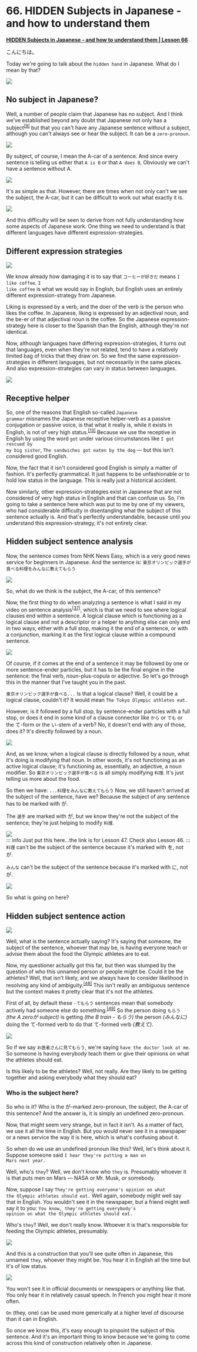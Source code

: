 # **66. HIDDEN Subjects in Japanese - and how to understand them**

[**HIDDEN Subjects in Japanese - and how to understand them | Lesson 66**](https://www.youtube.com/watch?v=GN_tGX0W-LE&list=PLg9uYxuZf8x_A-vcqqyOFZu06WlhnypWj&index=68&ab_channel=OrganicJapanesewithCureDolly)

こんにちは。

Today we're going to talk about the <code>hidden hand</code> in Japanese. What do I mean by that?

![](image383.webp)

## No subject in Japanese?

Well, a number of people claim that Japanese has no subject. And I think we've established beyond any doubt that Japanese not only has a subject<sup>[[9]](./9-the-subject-of-the-japanese-sentence-expressing-desire-ほしい-たい-たがる.md)</sup> but that you can't have any Japanese sentence without a subject, although you can't always see or hear the subject. It can be a <code>zero-pronoun</code>.

![](image160.webp)

By subject, of course, I mean the A-car of a sentence. And since every sentence is telling us either that <code>A is B</code> or that <code>A does B</code>, Obviously we can't have a sentence without A.

![](image783.webp)

It's as simple as that. However, there are times when not only can't we see the subject, the A-car, but it can be difficult to work out what exactly it is.

![](image136.webp)

And this difficulty will be seen to derive from not fully understanding how some aspects of Japanese work. One thing we need to understand is that different languages have different expression-strategies.

## Different expression strategies

![](image430.webp)

We know already how damaging it is to say that <code>コーヒーが好きだ</code> means <code>I like coffee</code>. <code>I like coffee</code> is what we would say in English, but English uses an entirely different expression-strategy from Japanese.

Liking is expressed by a verb, and the doer of the verb is the person who likes the coffee. In Japanese, liking is expressed by an adjectival noun, and the be-er of that adjectival noun is the coffee. So the Japanese expression-strategy here is closer to the Spanish than the English, although they're not identical.

Now, although languages have differing expression-strategies, it turns out that languages, even when they're not related, tend to have a relatively limited bag of tricks that they draw on. So we find the same expression-strategies in different languages, but not necessarily in the same places. And also expression-strategies can vary in status between languages.

![](image696.webp)

## Receptive helper

So, one of the reasons that English so-called <code>Japanese grammar</code> misnames the Japanese receptive helper-verb as a passive conjugation or passive voice, is that what it really is, while it exists in English, is not of very high status.<sup>[[13]](./13-passive-conjugation-receptive-helper-verb.md)</sup> Because we use the receptive in English by using the word <code>got</code> under various circumstances like <code>I got rescued by my big sister</code>, <code>The sandwiches got eaten by the dog</code> — but this isn't considered good English.

Now, the fact that it isn't considered good English is simply a matter of fashion. It's perfectly grammatical. It just happens to be unfashionable or to hold low status in the language. This is really just a historical accident.

Now similarly, other expression-strategies exist in Japanese that are not considered of very high status in English and that can confuse us. So, I'm going to take a sentence here which was put to me by one of my viewers, who had considerable difficulty in disentangling what the subject of this sentence actually is. And that's perfectly understandable, because until you understand this expression-strategy, it's not entirely clear.

## Hidden subject sentence analysis

Now, the sentence comes from NHK News Easy, which is a very good news service for beginners in Japanese. And the sentence is: <code>東京オリンピック選手が食べる料理をみんなに教えてもらう</code>

![](image243.webp)

So, what do we think is the subject, the A-car, of this sentence?

Now, the first thing to do when analyzing a sentence is what I said in my video on sentence analysis<sup>[[37]](./37-new-structure-secrets-な-vs-の-なる-たる-adjectives.md)</sup>, which is that we need to see where logical clauses end within a sentence. A logical clause which is functioning as a logical clause and not a descriptor or a helper to anything else can only end in two ways,
either with a full stop, making it the end of a sentence, or with a conjunction, marking it as the first logical clause within a compound sentence.

![](image49.webp)

Of course, if it comes at the end of a sentence it may be followed by one or more sentence-ender particles, but it has to be the final engine in the sentence: the final verb, noun-plus-copula or adjective. So let's go through this in the manner that I've taught you in the past.

<code>東京オリンピック選手が食べる...</code> Is that a logical clause? Well, it could be a logical clause, couldn't it? It would mean <code>The Tokyo Olympic athletes eat.</code>

However, is it followed by a full stop, by sentence-ender particles with a full stop, or does it end in some kind of a clause connector like <code>から</code> or <code>でも</code> or the て-form or the い-stem of a verb? No, it doesn't end with any of those, does it? It's directly followed by a noun.

![](image522.webp)

And, as we know, when a logical clause is directly followed by a noun, what it's doing is modifying that noun. In other words, it's not functioning as an active logical clause; it's functioning as, essentially, an adjective, a noun modifier. So <code>東京オリンピック選手が食べる</code> is all simply modifying <code>料理</code>. It's just telling us more about the food.

So then we have: <code>...料理をみんなに教えてもらう</code> Now, we still haven't arrived at the subject of the sentence, have we? Because the subject of any sentence has to be marked with が.

The <code>選手</code> are marked with が, but we know they're not the subject of the sentence; they're just helping to modify <code>料理</code>.

![](image1076.webp)  
::: info
Just put this here…the link is for Lesson 47. Check also Lesson 46.
:::
<code>料理</code> can't be the subject of the sentence because it's marked with を, not が.

<code>みんな</code> can't be the subject of the sentence because it's marked with に, not が.

![](image316.webp)

So what is going on here?

## Hidden subject sentence action

![](image460.webp)

Well, what is the sentence actually saying? It's saying that someone, the subject of the sentence, whoever that may be, is having everyone teach or advise them about the food the Olympic athletes are to eat.

Now, my questioner actually got this far, but then was stumped by the question of who this unnamed person or people might be. Could it be the athletes? Well, that isn't likely, and we always have to consider likelihood in resolving any kind of ambiguity.<sup>[[48]](./48-dealing-with-ambiguity-in-japanese.md)</sup> This isn't really an ambiguous sentence but the context makes it pretty clear that it's not the athletes.

First of all, by default these <code>-てもらう</code> sentences mean that somebody actively had someone else do something.<sup>[[49]](./49-japanese-point-of-view-deconfused-もらう-てもらう.md)</sup> So the person doing <code>もらう</code> *(the A zeroが subject)* is getting *(the B train - もらう)* the person *(みんなに)* doing the て-formed verb to do that て-formed verb *(教えて)*.

![](image628.webp)

So if we say <code>お医者さんに見てもらう</code>, we're saying <code>have the doctor look at me</code>. So someone is having everybody teach them or give their opinions on what the athletes should eat.

Is this likely to be the athletes? Well, not really. Are they likely to be getting together and asking everybody what they should eat?

### Who is the subject here?

So who is it? Who is the が-marked zero-pronoun, the subject, the A-car of this sentence? And the answer is, it is simply an undefined zero-pronoun.

Now, that might seem very strange, but in fact it isn't. As a matter of fact, we use it all the time in English. But you would never see it in a newspaper or a news service the way it is here, which is what's confusing about it.

So when do we use an undefined pronoun like this? Well, let's think about it. Suppose someone said <code>I hear they're putting a man on Mars next year.</code>

Well, who's <code>they</code>? Well, we don't know who <code>they</code> is. Presumably whoever it is that puts men on Mars — NASA or Mr. Musk, or somebody.

Now, suppose I say <code>They're getting everyone's opinion on what the Olympic athletes should eat.</code> Well again, somebody might well say that in English. You wouldn't see it in the newspaper, but a friend might well say it to you: <code>You know, they're getting everybody's opinion on what the Olympic athletes should eat.</code>

Who's <code>they</code>? Well, we don't really know. Whoever it is that's responsible for feeding the Olympic athletes, presumably.

![](image1116.webp)

And this is a construction that you'll see quite often in Japanese, this unnamed <code>they</code>, whoever they might be. You hear it in English all the time but it's of low status.

![](image552.webp)

You won't see it in official documents or newspapers or anything like that. You only hear it in relatively casual speech. In French you might hear it more often.

<code>On</code> (they, one) can be used more generically at a higher level of discourse than it can in English.

So once we know this, it's easy enough to pinpoint the subject of this sentence. And it's an important thing to know because we're going to come across this kind of construction relatively often in Japanese.
